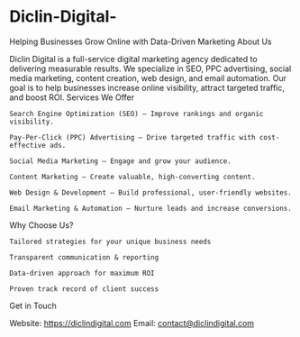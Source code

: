 # Diclin-Digital-

Helping Businesses Grow Online with Data-Driven Marketing
About Us

Diclin Digital is a full-service digital marketing agency dedicated to delivering measurable results. We specialize in SEO, PPC advertising, social media marketing, content creation, web design, and email automation. Our goal is to help businesses increase online visibility, attract targeted traffic, and boost ROI.
Services We Offer

    Search Engine Optimization (SEO) – Improve rankings and organic visibility.

    Pay-Per-Click (PPC) Advertising – Drive targeted traffic with cost-effective ads.

    Social Media Marketing – Engage and grow your audience.

    Content Marketing – Create valuable, high-converting content.

    Web Design & Development – Build professional, user-friendly websites.

    Email Marketing & Automation – Nurture leads and increase conversions.

Why Choose Us?

    Tailored strategies for your unique business needs

    Transparent communication & reporting

    Data-driven approach for maximum ROI

    Proven track record of client success

Get in Touch

Website: https://diclindigital.com
Email: contact@diclindigital.com
